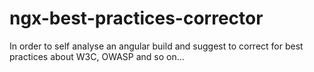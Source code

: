 # ngx-best-practices-corrector
In order to self analyse an angular build and suggest to correct for best practices about W3C, OWASP and so on...

